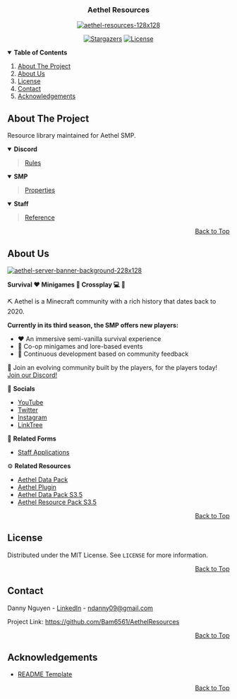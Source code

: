 <a name="top"></a>

<!-- LOGO -->
<div align="center">
  <h3>Aethel Resources</h3>
  <a href="https://github.com/Bam6561/AethelResources">
    <img src="https://i.ibb.co/znQK6hY/aethel-resources-128x128.png" alt="aethel-resources-128x128">
  </a>
  
  [![Stargazers][stars-shield]][stars-url] [![License][license-shield]][license-url]
</div>

<!-- TABLE OF CONTENTS -->
<details open> 
  <summary><b> Table of Contents </b></summary>
  <ol>
    <li><a href="#about-the-project"> About The Project </a></li>
    <li><a href="#about-us"> About Us </a></li>
    <li><a href="#license"> License </a></li>
    <li><a href="#contact"> Contact </a></li>
    <li><a href="#acknowledgements"> Acknowledgements </a></li>
  </ol>
</details>

<!-- ABOUT THE PROJECT -->
## About The Project
Resource library maintained for Aethel SMP. 

<details open>
  <summary><b> Discord </b></summary>
  
  > [Rules](https://github.com/Bam6561/AethelResources/blob/main/Documents/Discord/aethel_discord_rules.pdf)
</details>

<details open>
  <summary><b> SMP </b></summary>
  
  > [Properties](https://github.com/Bam6561/AethelResources/blob/main/Documents/Minecraft/aethel_smp_properties.pdf)
</details>

<details open>
  <summary><b> Staff </b></summary>
  
  > [Reference](https://github.com/Bam6561/AethelResources/blob/main/Documents/Staff/aethel_staff_reference.pdf)
</details>

<p align="right"><a href="#top">Back to Top</a></p>

<!-- ABOUT US -->
## About Us
<a href="https://discord.gg/FzeC4aC6Tg">
  <img src="https://i.ibb.co/m43zN8N/aethel-server-banner-background-228x128.jpg" alt="aethel-server-banner-background-228x128">
</a>

**Survival ❤️ Minigames 🧨 Crossplay 💻 📱**

⛏️ Aethel is a Minecraft community with a rich history that dates back to 2020.

**Currently in its third season, the SMP offers new players:**
* ❤️ An immersive semi-vanilla survival experience
* 🧨 Co-op minigames and lore-based events
* 🔧 Continuous development based on community feedback

👥 Join an evolving community built by the players, for the players today!<br>
[Join our Discord!](https://discord.gg/FzeC4aC6Tg)

📱 **Socials**
* [YouTube](https://www.youtube.com/@aethelsmp)
* [Twitter](https://twitter.com/aethelsmp)
* [Instagram](https://www.instagram.com/aethelsmp/)
* [LinkTree](https://linktr.ee/aethelsmp)

📝 **Related Forms**
* [Staff Applications](https://forms.gle/bTF5CqPtEsrutmXD6)

⚙️ **Related Resources** 
* [Aethel Data Pack](https://github.com/Bam6561/AethelDataPack)
* [Aethel Plugin](https://github.com/Bam6561/AethelPlugin)
* [Aethel Data Pack S3.5](https://github.com/Bam6561/AethelDataPackS3.5)
* [Aethel Resource Pack S3.5](https://github.com/Bam6561/AethelResourcePackS3.5)

<p align="right"><a href="#top">Back to Top</a></p>

<!-- LICENSE -->
## License
Distributed under the MIT License. See `LICENSE` for more information.

<p align="right"><a href="#top">Back to Top</a></p>

<!-- CONTACT -->
## Contact
Danny Nguyen - [LinkedIn](https://www.linkedin.com/in/ndanny09/) - ndanny09@gmail.com

Project Link: https://github.com/Bam6561/AethelResources

<p align="right"><a href="#top">Back to Top</a></p>

<!-- ACKNOWLEDGEMENTS -->
## Acknowledgements
* [README Template](https://github.com/othneildrew/Best-README-Template#prerequisites)

<p align="right"><a href="#top">Back to Top</a></p>

<!-- SHIELDS -->
[stars-shield]: https://img.shields.io/github/stars/Bam6561/AethelResources
[stars-url]: https://github.com/Bam6561/AethelResources/stargazers
[license-shield]: https://img.shields.io/github/license/Bam6561/AethelResources
[license-url]: https://github.com/Bam6561/AethelResources/blob/main/LICENSE
